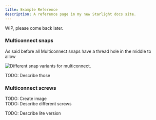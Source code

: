 ```yaml
---
title: Example Reference
description: A reference page in my new Starlight docs site.
---
```


WIP, please come back later.

### Multiconnect snaps

As said before all Multiconnect snaps have a thread hole in the middle to allow 

<Image src={multiconnectSnapsImage} alt="Different snap variants for multiconnect." />

TODO: Describe those

### Multiconnect screws

TODO: Create image  
TODO: Describe different screws

TODO: Describe lite version
